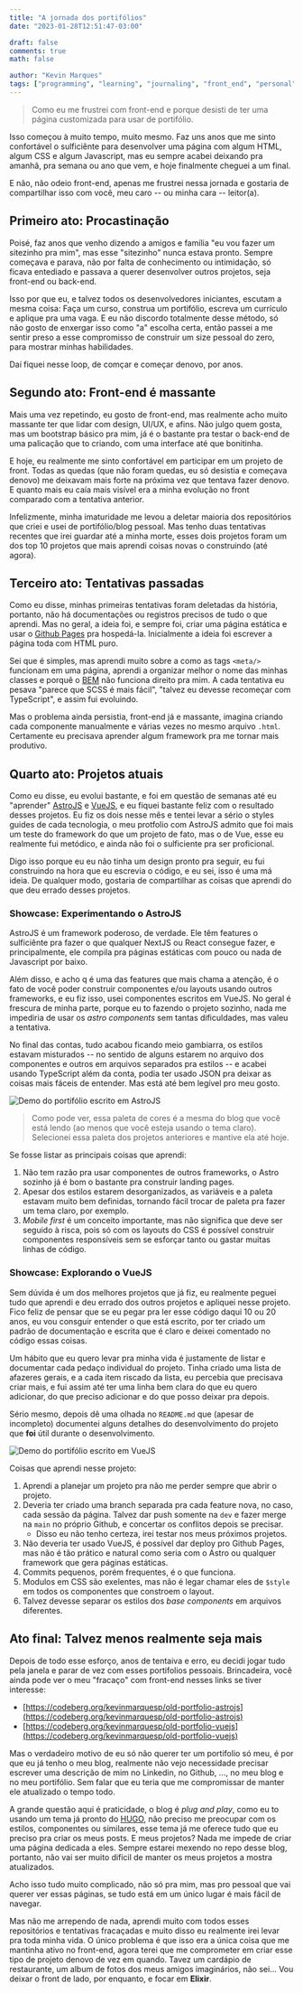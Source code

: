 ```yaml
---
title: "A jornada dos portifólios"
date: "2023-01-28T12:51:47-03:00"

draft: false
comments: true
math: false

author: "Kevin Marques"
tags: ["programming", "learning", "journaling", "front_end", "personal"]
---
```


> Como eu me frustrei com front-end e porque desisti de ter uma página
> customizada para usar de portifólio.

Isso começou à muito tempo, muito mesmo. Faz uns anos que me sinto confortável o
sulficiênte para desenvolver uma página com algum HTML, algum CSS e algum
Javascript, mas eu sempre acabei deixando pra amanhâ, pra semana ou ano que vem,
e hoje finalmente cheguei a um final.

E não, não odeio front-end, apenas me frustrei nessa jornada e gostaria de
compartilhar isso com você, meu caro -- ou minha cara -- leitor(a).


## Primeiro ato: Procastinação

Poisé, faz anos que venho dizendo a amigos e família "eu vou fazer um sitezinho
pra mim", mas esse "sitezinho" nunca estava pronto. Sempre começava e parava, não
por falta de conhecimento ou intimidação, só ficava entediado e passava a querer
desenvolver outros projetos, seja front-end ou back-end.

Isso por que eu, e talvez todos os desenvolvedores iniciantes, escutam a mesma
coisa: Faça um curso, construa um portifólio, escreva um currículo e aplique pra
uma vaga. E eu não discordo totalmente desse método, só não gosto de enxergar
isso como "a" escolha certa, então passei a me sentir preso a esse compromisso
de construir um size pessoal do zero, para mostrar minhas habilidades.

Daí fiquei nesse loop, de comçar e começar denovo, por anos.


## Segundo ato: Front-end é massante

Mais uma vez repetindo, eu gosto de front-end, mas realmente acho muito massante
ter que lidar com design, UI/UX, e afins. Não julgo quem gosta, mas um bootstrap
básico pra mim, já é o bastante pra testar o back-end de uma palicação que to
criando, com uma interface até que bonitinha.

E hoje, eu realmente me sinto confortável em participar em um projeto de front.
Todas as quedas (que não foram quedas, eu só desistia e começava denovo) me
deixavam mais forte na próxima vez que tentava fazer denovo. E quanto mais eu
caía mais visível era a minha evolução no front comparado com a tentativa
anterior.

Infelizmente, minha imaturidade me levou a deletar maioria dos repositórios que
criei e usei de portifólio/blog pessoal. Mas tenho duas tentativas recentes que
irei guardar até a minha morte, esses dois projetos foram um dos top 10 projetos
que mais aprendi coisas novas o construindo (até agora).


## Terceiro ato: Tentativas passadas

Como eu disse, minhas primeiras tentativas foram deletadas da história, portanto,
não há documentações ou registros precisos de tudo o que aprendi. Mas no geral,
a ideia foi, e sempre foi, criar uma página estática e usar o [Github Pages](https://pages.github.com/)
pra hospedá-la. Inicialmente a ideia foi escrever a página toda com HTML puro.

Sei que é simples, mas aprendi muito sobre a como as tags `<meta/>` funcionam
em uma página, aprendi a organizar melhor o nome das minhas classes e porquê
o [BEM](https://getbem.com/introduction/) não funciona direito pra mim. A cada
tentativa eu pesava "parece que SCSS é mais fácil", "talvez eu devesse recomeçar
com TypeScript", e assim fui evoluindo.

Mas o problema ainda persistia, front-end já e massante, imagina criando cada
componente manualmente e várias vezes no mesmo arquivo `.html`. Certamente eu
precisava aprender algum framework pra me tornar mais produtivo.


## Quarto ato: Projetos atuais

Como eu disse, eu evolui bastante, e foi em questão de semanas até eu "aprender"
[AstroJS](https://astro.build/) e [VueJS](https://vuejs.org/), e eu fiquei bastante
feliz com o resultado desses projetos. Eu fiz os dois nesse mês e tentei levar
a sério o styles guides de cada tecnologia, o meu protfolio com AstroJS admito
que foi mais um teste do framework do que um projeto de fato, mas o de Vue, esse
eu realmente fui metódico, e ainda não foi o sulficiente pra ser proficional.

Digo isso porque eu eu não tinha um design pronto pra seguir, eu fui construindo
na hora que eu escrevia o código, e eu sei, isso é uma má ideia. De qualquer modo,
gostaria de compartilhar as coisas que aprendi do que deu errado desses projetos.


### Showcase: Experimentando o AstroJS

AstroJS é um framework poderoso, de verdade. Ele têm features o sulficiênte pra
fazer o que qualquer NextJS ou React consegue fazer, e principalmente, ele compila
pra páginas estáticas com pouco ou nada de Javascript por baixo.

Além disso, e acho q é uma das features que mais chama a atenção, é o fato de
você poder construir componentes e/ou layouts usando outros frameworks, e eu fiz
isso, usei componentes escritos em VueJS. No geral é frescura de minha parte,
porque eu to fazendo o projeto sozinho, nada me impediria de usar os *astro
components* sem tantas dificuldades, mas valeu a tentativa.

No final das contas, tudo acabou ficando meio gambiarra, os estilos estavam misturados
-- no sentido de alguns estarem no arquivo dos componentes e outros em arquivos
separados pra estilos -- e acabei usando TypeScript além da conta, podia ter usado
JSON pra deixar as coisas mais fáceis de entender. Mas está até bem legível pro
meu gosto.

![Demo do portifólio escrito em AstroJS](demo_portfolio-astrojs_28012023-154234.gif)

> Como pode ver, essa paleta de cores é a mesma do blog que você está lendo (ao
menos que você esteja usando o tema claro). Selecionei essa paleta dos projetos
anteriores e mantive ela até hoje.

Se fosse listar as principais coisas que aprendi:
1. Não tem razão pra usar componentes de outros frameworks, o Astro sozinho já é
bom o bastante pra construir landing pages.
1. Apesar dos estilos estarem desorganizados, as variáveis e a paleta estavam
muito bem definidas, tornando fácil trocar de paleta pra fazer um tema claro, por
exemplo.
1. *Mobile first* é um conceito importante, mas não significa que deve ser seguido
à risca, pois só com os layouts do CSS é possível construir componentes responsíveis
sem se esforçar tanto ou gastar muitas linhas de código.


### Showcase: Explorando o VueJS

Sem dúvida é um dos melhores projetos que já fiz, eu realmente peguei tudo que
aprendi e deu errado dos outros projetos e apliquei nesse projeto. Fico feliz
de pensar que se eu pegar pra ler esse código daqui 10 ou 20 anos, eu vou consguir
entender o que está escrito, por ter criado um padrão de documentação e escrita
que é claro e deixei comentado no código essas coisas.

Um hábito que eu quero levar pra minha vida é justamente de listar e documentar
cada pedaço individual do projeto. Tinha criado uma lista de afazeres gerais, e
a cada item riscado da lista, eu percebia que precisava criar mais, e fui assim
até ter uma linha bem clara do que eu quero adicionar, do que preciso adicionar
e do que posso deixar pra depois.

Sério mesmo, depois dê uma olhada no `README.md` que (apesar de incompleto)
documentei alguns detalhes do desenvolvimento do projeto que **foi** útil durante
o desenvolvimento.

![Demo do portifólio escrito em VueJS](demo_portfolio-vuejs_28012023-153040.gif)

Coisas que aprendi nesse projeto:
1. Aprendi a planejar um projeto pra não me perder sempre que abrir o projeto.
1. Deveria ter criado uma branch separada pra cada feature nova, no caso, cada
sessão da página. Talvez dar push somente na `dev` e fazer merge na `main` no
próprio Github, e concertar os conflitos depois se precisar.
    + Disso eu não tenho certeza, irei testar nos meus próximos projetos.
1. Não deveria ter usado VueJS, é possível dar deploy pro Github Pages, mas não
é tão prático e natural como seria com o Astro ou qualquer framework que gera
páginas estáticas.
1. Commits pequenos, porém frequentes, é o que funciona.
1. Modulos em CSS são exelentes, mas não é legar chamar eles de `$style` em todos
os componentes que constroem o layout.
1. Talvez devesse separar os estilos dos *base components* em  arquivos diferentes.


## Ato final: Talvez menos realmente seja mais

Depois de todo esse esforço, anos de tentaiva e erro, eu decidi jogar tudo pela
janela e parar de vez com esses portifolios pessoais. Brincadeira, você ainda
pode ver o meu "fracaço" com front-end nesses links se tiver interesse:

+ [https://codeberg.org/kevinmarquesp/old-portfolio-astrojs](https://codeberg.org/kevinmarquesp/old-portfolio-astrojs)
+ [https://codeberg.org/kevinmarquesp/old-portfolio-vuejs](https://codeberg.org/kevinmarquesp/old-portfolio-vuejs)

Mas o verdadeiro motivo de eu só não querer ter um portifolio só meu, é por que
eu já tenho o meu blog, realmente não vejo necessidade precisar escrever uma
descrição de mim no Linkedin, no Github, ..., no meu blog e no meu portifólio.
Sem falar que eu teria que me compromissar de manter ele atualizado o tempo todo.

A grande questão aqui é praticidade, o blog é *plug and play*, como eu to usando
um tema já pronto do [HUGO](https://gohugo.io/), não preciso me preocupar com os
estilos, componentes ou similares, esse tema já me oferece tudo que eu preciso
pra criar os meus posts. E meus projetos? Nada me impede de criar uma página
dedicada a eles. Sempre estarei mexendo no repo desse blog, portanto, não vai ser
muito difícil de manter os meus projetos a mostra atualizados.

Acho isso tudo muito complicado, não só pra mim, mas pro pessoal que vai querer
ver essas páginas, se tudo está em um único lugar é mais fácil de navegar.

Mas não me arrependo de nada, aprendi muito com todos esses repositórios e tentativas
fracaçadas e muito disso eu realmente irei levar pra toda minha vida. O único
problema é que isso era a única coisa que me mantinha ativo no front-end, agora
terei que me comprometer em criar esse tipo de projeto denovo de vez em quando.
Tavez um cardápio de restaurante, um album de fotos dos meus amigos imaginários,
não sei... Vou deixar o front de lado, por enquanto, e focar em **Elixir**.